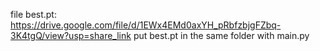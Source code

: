 file best.pt: https://drive.google.com/file/d/1EWx4EMd0axYH_pRbfzbjgFZbq-3K4tgQ/view?usp=share_link
put best.pt in the same folder with main.py
